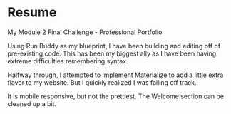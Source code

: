 # Resume
My Module 2 Final Challenge - Professional Portfolio

Using Run Buddy as my blueprint, I have been building and editing off of pre-existing code. This has been my biggest ally as I have been having extreme difficulties remembering syntax. 

Halfway through, I attempted to implement Materialize to add a little extra flavor to my website. But I quickly realized I was falling off track. 

It is mobile responsive, but not the prettiest. The Welcome section can be cleaned up a bit. 